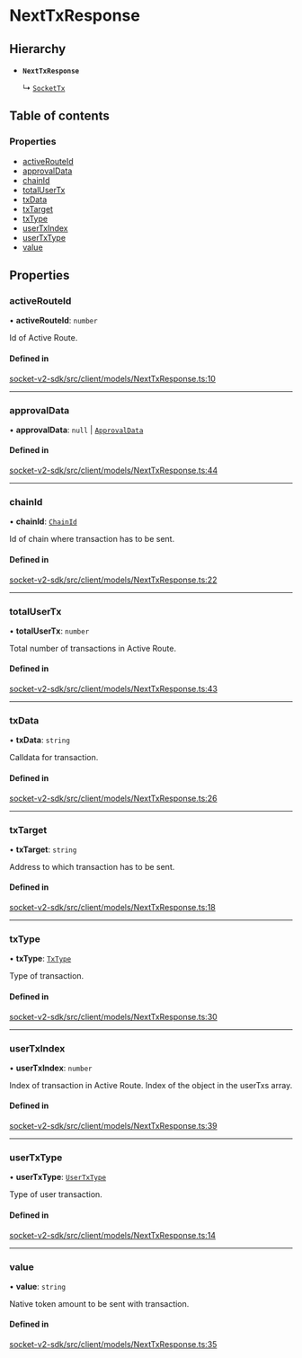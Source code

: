 # NextTxResponse

## Hierarchy

- **`NextTxResponse`**

  ↳ [`SocketTx`](../sdk/SocketTx.md)

## Table of contents

### Properties

- [activeRouteId](NextTxResponse.md#activerouteid)
- [approvalData](NextTxResponse.md#approvaldata)
- [chainId](NextTxResponse.md#chainid)
- [totalUserTx](NextTxResponse.md#totalusertx)
- [txData](NextTxResponse.md#txdata)
- [txTarget](NextTxResponse.md#txtarget)
- [txType](NextTxResponse.md#txtype)
- [userTxIndex](NextTxResponse.md#usertxindex)
- [userTxType](NextTxResponse.md#usertxtype)
- [value](NextTxResponse.md#value)

## Properties

### activeRouteId

• **activeRouteId**: `number`

Id of Active Route.

#### Defined in

[socket-v2-sdk/src/client/models/NextTxResponse.ts:10](https://github.com/SocketDotTech/socket-v2-sdk/blob/91d9fe3/src/client/models/NextTxResponse.ts#L10)

---

### approvalData

• **approvalData**: `null` \| [`ApprovalData`](../types.md#approvaldata)

#### Defined in

[socket-v2-sdk/src/client/models/NextTxResponse.ts:44](https://github.com/SocketDotTech/socket-v2-sdk/blob/91d9fe3/src/client/models/NextTxResponse.ts#L44)

---

### chainId

• **chainId**: [`ChainId`](../enums/ChainId.md)

Id of chain where transaction has to be sent.

#### Defined in

[socket-v2-sdk/src/client/models/NextTxResponse.ts:22](https://github.com/SocketDotTech/socket-v2-sdk/blob/91d9fe3/src/client/models/NextTxResponse.ts#L22)

---

### totalUserTx

• **totalUserTx**: `number`

Total number of transactions in Active Route.

#### Defined in

[socket-v2-sdk/src/client/models/NextTxResponse.ts:43](https://github.com/SocketDotTech/socket-v2-sdk/blob/91d9fe3/src/client/models/NextTxResponse.ts#L43)

---

### txData

• **txData**: `string`

Calldata for transaction.

#### Defined in

[socket-v2-sdk/src/client/models/NextTxResponse.ts:26](https://github.com/SocketDotTech/socket-v2-sdk/blob/91d9fe3/src/client/models/NextTxResponse.ts#L26)

---

### txTarget

• **txTarget**: `string`

Address to which transaction has to be sent.

#### Defined in

[socket-v2-sdk/src/client/models/NextTxResponse.ts:18](https://github.com/SocketDotTech/socket-v2-sdk/blob/91d9fe3/src/client/models/NextTxResponse.ts#L18)

---

### txType

• **txType**: [`TxType`](../enums/TxType.md)

Type of transaction.

#### Defined in

[socket-v2-sdk/src/client/models/NextTxResponse.ts:30](https://github.com/SocketDotTech/socket-v2-sdk/blob/91d9fe3/src/client/models/NextTxResponse.ts#L30)

---

### userTxIndex

• **userTxIndex**: `number`

Index of transaction in Active Route. Index of the object in the userTxs array.

#### Defined in

[socket-v2-sdk/src/client/models/NextTxResponse.ts:39](https://github.com/SocketDotTech/socket-v2-sdk/blob/91d9fe3/src/client/models/NextTxResponse.ts#L39)

---

### userTxType

• **userTxType**: [`UserTxType`](../enums/UserTxType.md)

Type of user transaction.

#### Defined in

[socket-v2-sdk/src/client/models/NextTxResponse.ts:14](https://github.com/SocketDotTech/socket-v2-sdk/blob/91d9fe3/src/client/models/NextTxResponse.ts#L14)

---

### value

• **value**: `string`

Native token amount to be sent with transaction.

#### Defined in

[socket-v2-sdk/src/client/models/NextTxResponse.ts:35](https://github.com/SocketDotTech/socket-v2-sdk/blob/91d9fe3/src/client/models/NextTxResponse.ts#L35)
